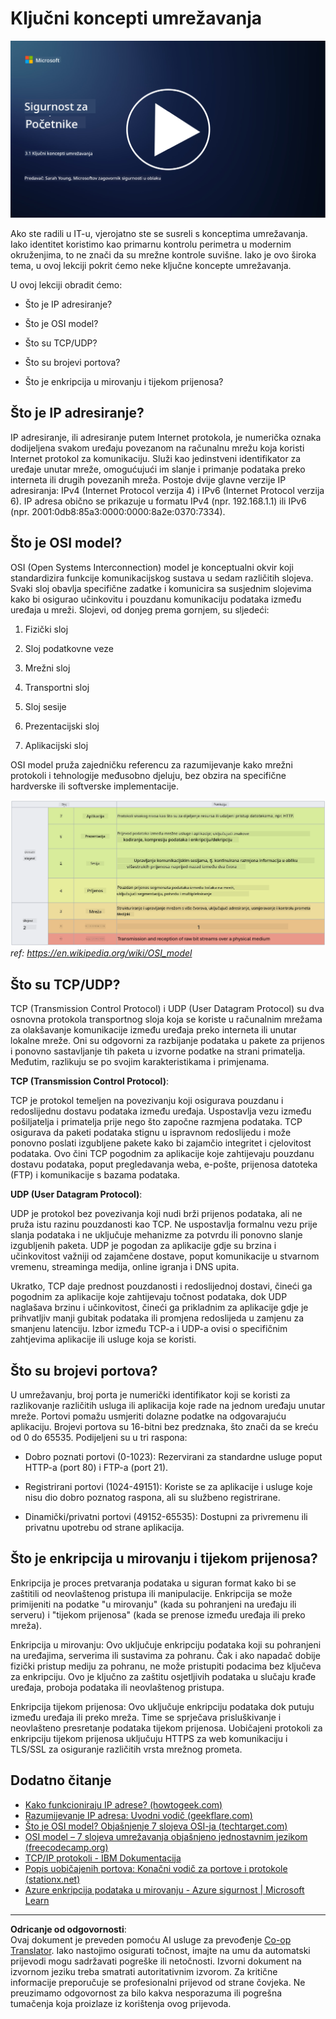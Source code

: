 <!--
CO_OP_TRANSLATOR_METADATA:
{
  "original_hash": "252724eceeb183fb9018f88c5e1a3f0c",
  "translation_date": "2025-09-03T22:05:40+00:00",
  "source_file": "3.1 Networking key concepts.md",
  "language_code": "hr"
}
-->
# Ključni koncepti umrežavanja

[![Pogledajte video](../../translated_images/3-1_placeholder.4175b570caca311e2bfc7e19ab9e1f14144b17af49b128ea998c2a7211f49795.hr.png)](https://learn-video.azurefd.net/vod/player?id=1d8606a8-8357-4dae-8b8f-0a13c3fddd7a)

Ako ste radili u IT-u, vjerojatno ste se susreli s konceptima umrežavanja. Iako identitet koristimo kao primarnu kontrolu perimetra u modernim okruženjima, to ne znači da su mrežne kontrole suvišne. Iako je ovo široka tema, u ovoj lekciji pokrit ćemo neke ključne koncepte umrežavanja.

U ovoj lekciji obradit ćemo:

 - Što je IP adresiranje?
   
 - Što je OSI model?

 

 - Što su TCP/UDP?

   
 

 - Što su brojevi portova?

   
  

 - Što je enkripcija u mirovanju i tijekom prijenosa?

## Što je IP adresiranje?

IP adresiranje, ili adresiranje putem Internet protokola, je numerička oznaka dodijeljena svakom uređaju povezanom na računalnu mrežu koja koristi Internet protokol za komunikaciju. Služi kao jedinstveni identifikator za uređaje unutar mreže, omogućujući im slanje i primanje podataka preko interneta ili drugih povezanih mreža. Postoje dvije glavne verzije IP adresiranja: IPv4 (Internet Protocol verzija 4) i IPv6 (Internet Protocol verzija 6). IP adresa obično se prikazuje u formatu IPv4 (npr. 192.168.1.1) ili IPv6 (npr. 2001:0db8:85a3:0000:0000:8a2e:0370:7334).

## Što je OSI model?

OSI (Open Systems Interconnection) model je konceptualni okvir koji standardizira funkcije komunikacijskog sustava u sedam različitih slojeva. Svaki sloj obavlja specifične zadatke i komunicira sa susjednim slojevima kako bi osigurao učinkovitu i pouzdanu komunikaciju podataka između uređaja u mreži. Slojevi, od donjeg prema gornjem, su sljedeći:

 1. Fizički sloj
    
 
 2. Sloj podatkovne veze

    
    

 1. Mrežni sloj

    
   

 1. Transportni sloj

    

 1. Sloj sesije

    
   

 1. Prezentacijski sloj

    
    

 1. Aplikacijski sloj

OSI model pruža zajedničku referencu za razumijevanje kako mrežni protokoli i tehnologije međusobno djeluju, bez obzira na specifične hardverske ili softverske implementacije.

![image](../../translated_images/osilayers.3489744e4715f50913c8f8cfe8deaccdcee6b0642bb18344496faed0abb58051.hr.png)
_ref: https://en.wikipedia.org/wiki/OSI_model_

## Što su TCP/UDP?

TCP (Transmission Control Protocol) i UDP (User Datagram Protocol) su dva osnovna protokola transportnog sloja koja se koriste u računalnim mrežama za olakšavanje komunikacije između uređaja preko interneta ili unutar lokalne mreže. Oni su odgovorni za razbijanje podataka u pakete za prijenos i ponovno sastavljanje tih paketa u izvorne podatke na strani primatelja. Međutim, razlikuju se po svojim karakteristikama i primjenama.

**TCP (Transmission Control Protocol)**:

TCP je protokol temeljen na povezivanju koji osigurava pouzdanu i redoslijednu dostavu podataka između uređaja. Uspostavlja vezu između pošiljatelja i primatelja prije nego što započne razmjena podataka. TCP osigurava da paketi podataka stignu u ispravnom redoslijedu i može ponovno poslati izgubljene pakete kako bi zajamčio integritet i cjelovitost podataka. Ovo čini TCP pogodnim za aplikacije koje zahtijevaju pouzdanu dostavu podataka, poput pregledavanja weba, e-pošte, prijenosa datoteka (FTP) i komunikacije s bazama podataka.

**UDP (User Datagram Protocol)**:

UDP je protokol bez povezivanja koji nudi brži prijenos podataka, ali ne pruža istu razinu pouzdanosti kao TCP. Ne uspostavlja formalnu vezu prije slanja podataka i ne uključuje mehanizme za potvrdu ili ponovno slanje izgubljenih paketa. UDP je pogodan za aplikacije gdje su brzina i učinkovitost važniji od zajamčene dostave, poput komunikacije u stvarnom vremenu, streaminga medija, online igranja i DNS upita.

Ukratko, TCP daje prednost pouzdanosti i redoslijednoj dostavi, čineći ga pogodnim za aplikacije koje zahtijevaju točnost podataka, dok UDP naglašava brzinu i učinkovitost, čineći ga prikladnim za aplikacije gdje je prihvatljiv manji gubitak podataka ili promjena redoslijeda u zamjenu za smanjenu latenciju. Izbor između TCP-a i UDP-a ovisi o specifičnim zahtjevima aplikacije ili usluge koja se koristi.

## Što su brojevi portova?

U umrežavanju, broj porta je numerički identifikator koji se koristi za razlikovanje različitih usluga ili aplikacija koje rade na jednom uređaju unutar mreže. Portovi pomažu usmjeriti dolazne podatke na odgovarajuću aplikaciju. Brojevi portova su 16-bitni bez predznaka, što znači da se kreću od 0 do 65535. Podijeljeni su u tri raspona:

- Dobro poznati portovi (0-1023): Rezervirani za standardne usluge poput HTTP-a (port 80) i FTP-a (port 21).

- Registrirani portovi (1024-49151): Koriste se za aplikacije i usluge koje nisu dio dobro poznatog raspona, ali su službeno registrirane.

- Dinamički/privatni portovi (49152-65535): Dostupni za privremenu ili privatnu upotrebu od strane aplikacija.

## Što je enkripcija u mirovanju i tijekom prijenosa?

Enkripcija je proces pretvaranja podataka u siguran format kako bi se zaštitili od neovlaštenog pristupa ili manipulacije. Enkripcija se može primijeniti na podatke "u mirovanju" (kada su pohranjeni na uređaju ili serveru) i "tijekom prijenosa" (kada se prenose između uređaja ili preko mreža).

Enkripcija u mirovanju: Ovo uključuje enkripciju podataka koji su pohranjeni na uređajima, serverima ili sustavima za pohranu. Čak i ako napadač dobije fizički pristup mediju za pohranu, ne može pristupiti podacima bez ključeva za enkripciju. Ovo je ključno za zaštitu osjetljivih podataka u slučaju krađe uređaja, proboja podataka ili neovlaštenog pristupa.

Enkripcija tijekom prijenosa: Ovo uključuje enkripciju podataka dok putuju između uređaja ili preko mreža. Time se sprječava prisluškivanje i neovlašteno presretanje podataka tijekom prijenosa. Uobičajeni protokoli za enkripciju tijekom prijenosa uključuju HTTPS za web komunikaciju i TLS/SSL za osiguranje različitih vrsta mrežnog prometa.

## Dodatno čitanje
- [Kako funkcioniraju IP adrese? (howtogeek.com)](https://www.howtogeek.com/341307/how-do-ip-addresses-work/)
- [Razumijevanje IP adresa: Uvodni vodič (geekflare.com)](https://geekflare.com/understanding-ip-address/)
- [Što je OSI model? Objašnjenje 7 slojeva OSI-ja (techtarget.com)](https://www.techtarget.com/searchnetworking/definition/OSI)
- [OSI model – 7 slojeva umrežavanja objašnjeno jednostavnim jezikom (freecodecamp.org)](https://www.freecodecamp.org/news/osi-model-networking-layers-explained-in-plain-english/)
- [TCP/IP protokoli - IBM Dokumentacija](https://www.ibm.com/docs/en/aix/7.3?topic=protocol-tcpip-protocols)
- [Popis uobičajenih portova: Konačni vodič za portove i protokole (stationx.net)](https://www.stationx.net/common-ports-cheat-sheet/)
- [Azure enkripcija podataka u mirovanju - Azure sigurnost | Microsoft Learn](https://learn.microsoft.com/azure/security/fundamentals/encryption-atrest?WT.mc_id=academic-96948-sayoung)

---

**Odricanje od odgovornosti**:  
Ovaj dokument je preveden pomoću AI usluge za prevođenje [Co-op Translator](https://github.com/Azure/co-op-translator). Iako nastojimo osigurati točnost, imajte na umu da automatski prijevodi mogu sadržavati pogreške ili netočnosti. Izvorni dokument na izvornom jeziku treba smatrati autoritativnim izvorom. Za kritične informacije preporučuje se profesionalni prijevod od strane čovjeka. Ne preuzimamo odgovornost za bilo kakva nesporazuma ili pogrešna tumačenja koja proizlaze iz korištenja ovog prijevoda.